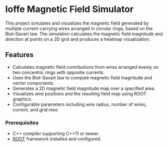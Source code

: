 # Ioffe Magnetic Field Simulator
This project simulates and visualizes the magnetic field generated by multiple current-carrying wires arranged in circular rings, based on the Biot–Savart law. 
The simulation calculates the magnetic field magnitude and direction at points on a 2D grid and produces a heatmap visualization.

## Features
- Calculates magnetic field contributions from wires arranged evenly on two concentric rings with opposite currents.
- Uses the Biot–Savart law to compute magnetic field magnitude and vector components.
- Generates a 2D magnetic field magnitude map over a specified area.
- Visualizes wire positions and the resulting field map using ROOT graphics.
- Configurable parameters including wire radius, number of wires, current, and grid reso

### Prerequisites
- C++ compiler supporting C++11 or newer.
- [ROOT](https://root.cern/) framework installed and configured.
